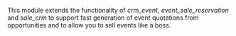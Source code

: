 This module extends the functionality of *crm_event*,
*event_sale_reservation* and *sale_crm* to support fast generation of
event quotations from opportunities and to allow you to sell events like
a boss.
